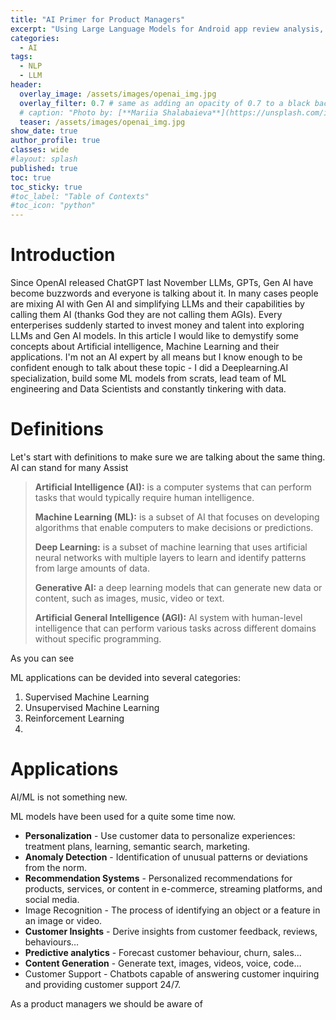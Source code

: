 ```yaml
---
title: "AI Primer for Product Managers"
excerpt: "Using Large Language Models for Android app review analysis, covering sentiment analysis, emotion detection, summarization, and more."
categories:
  - AI
tags:
  - NLP
  - LLM
header:
  overlay_image: /assets/images/openai_img.jpg
  overlay_filter: 0.7 # same as adding an opacity of 0.7 to a black background
  # caption: "Photo by: [**Mariia Shalabaieva**](https://unsplash.com/it/@maria_shalabaieva?utm_source=unsplash&utm_medium=referral&utm_content=creditCopyText) on [**Unsplash**](https://unsplash.com/photos/nYSdjVD2ayo?utm_source=unsplash&utm_medium=referral&utm_content=creditCopyText)"
  teaser: /assets/images/openai_img.jpg
show_date: true
author_profile: true
classes: wide
#layout: splash
published: true
toc: true
toc_sticky: true
#toc_label: "Table of Contexts"
#toc_icon: "python"  
---
```




# Introduction

Since OpenAI released ChatGPT last November LLMs, GPTs, Gen AI have become buzzwords and everyone is talking about it.  In many cases people are mixing AI with Gen AI and simplifying LLMs and their capabilities by calling them AI (thanks God they are not calling them AGIs). Every enterperises suddenly started to invest money and talent into exploring LLMs and Gen AI models. In this article I would like to demystify some concepts about Artificial intelligence, Machine Learning and their applications. I'm not an AI expert by all means but I know enough to be confident enough to talk about these topic - I did a Deeplearning.AI specialization, build some ML models from scrats, lead team of ML engineering and Data Scientists and constantly tinkering with data. 

# Definitions

Let's start with definitions to make sure we are talking about the same thing. AI can stand for many Assist

>  **Artificial Intelligence (AI):** is a computer systems that can perform tasks that would typically require human intelligence.
>
> **Machine Learning (ML):** is a subset of AI that focuses on developing algorithms that enable computers to make decisions or predictions.
>
> **Deep Learning:** is a subset of machine learning that uses artificial neural networks with multiple layers to learn and identify patterns from large amounts of data.
>
> **Generative AI:** a deep learning models that can generate new data or content, such as images, music, video or text.
>
> **Artificial General Intelligence (AGI):** AI system with human-level intelligence that can perform various tasks across different domains without specific programming.



As you can see 

ML applications can be devided into several categories:

1. Supervised Machine Learning
2. Unsupervised Machine Learning
3. Reinforcement Learning
4. 

# Applications 

AI/ML is not something new. 



ML models have been used for a quite some time now. 

- **Personalization** - Use customer data to personalize experiences: treatment plans, learning, semantic search, marketing.
- **Anomaly Detection** - Identification of unusual patterns or deviations from the norm.
- **Recommendation Systems** - Personalized recommendations for products, services, or content in e-commerce, streaming platforms, and social media.
- Image Recognition - The process of identifying an object or a feature in an image or video.
- **Customer Insights** - Derive insights from customer feedback, reviews, behaviours…
- **Predictive analytics** - Forecast customer behaviour, churn, sales…
- **Content Generation** - Generate text, images, videos, voice, code…
- Customer Support - Chatbots capable of answering customer inquiring and providing customer support 24/7.



As a product managers we should be aware of 

